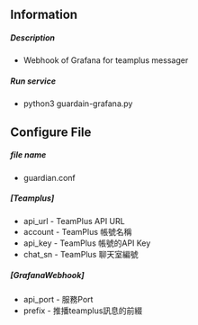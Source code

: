 Information
---

##### Description
 - Webhook of Grafana for teamplus messager
 
##### Run service
 - python3 guardain-grafana.py


Configure File
---

##### file name
 - guardian.conf

##### [Teamplus]
 
 - api_url - TeamPlus API URL
 - account - TeamPlus 帳號名稱
 - api_key - TeamPlus 帳號的API Key
 - chat_sn - TeamPlus 聊天室編號

 
##### [GrafanaWebhook]

 - api_port - 服務Port
 - prefix - 推播teamplus訊息的前綴

